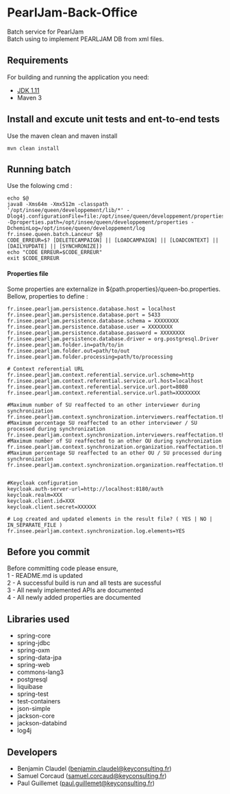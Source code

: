 # PearlJam-Back-Office
Batch service for PearlJam  
Batch using to implement PEARLJAM DB from xml files.

## Requirements
For building and running the application you need:
- [JDK 1.11](https://jdk.java.net/archive/)
- Maven 3

## Install and excute unit tests and ent-to-end tests
Use the maven clean and maven install  
``` shell
mvn clean install
```

## Running batch
Use the folowing cmd :
``` shell
echo $@
java8 -Xms64m -Xmx512m -classpath '/opt/insee/queen/developpement/lib/*' -Dlog4j.configurationFile=file:/opt/insee/queen/developpement/properties/log4j2.xml -Dproperties.path=/opt/insee/queen/developpement/properties -DcheminLog=/opt/insee/queen/developpement/log fr.insee.queen.batch.Lanceur $@
CODE_ERREUR=$? [DELETECAMPAIGN] || [LOADCAMPAIGN] || [LOADCONTEXT] || [DAILYUPDATE] || [SYNCHRONIZE])
echo "CODE ERREUR=$CODE_ERREUR"
exit $CODE_ERREUR
```

#### Properties file
Some properties are externalize in ${path.properties}/queen-bo.properties.  
Bellow, properties to define :
``` shell
fr.insee.pearljam.persistence.database.host = localhost
fr.insee.pearljam.persistence.database.port = 5433
fr.insee.pearljam.persistence.database.schema = XXXXXXXX
fr.insee.pearljam.persistence.database.user = XXXXXXXX
fr.insee.pearljam.persistence.database.password = XXXXXXXX
fr.insee.pearljam.persistence.database.driver = org.postgresql.Driver
fr.insee.pearljam.folder.in=path/to/in
fr.insee.pearljam.folder.out=path/to/out
fr.insee.pearljam.folder.processing=path/to/processing

# Context referential URL
fr.insee.pearljam.context.referential.service.url.scheme=http
fr.insee.pearljam.context.referential.service.url.host=localhost
fr.insee.pearljam.context.referential.service.url.port=8080
fr.insee.pearljam.context.referential.service.url.path=XXXXXXXX

#Maximum number of SU reaffected to an other interviewer during synchronization
fr.insee.pearljam.context.synchronization.interviewers.reaffectation.threshold.absolute=2
#Maximum percentage SU reaffected to an other interviewer / SU processed during synchronization
fr.insee.pearljam.context.synchronization.interviewers.reaffectation.threshold.relative=50
#Maximum number of SU reaffected to an other OU during synchronization
fr.insee.pearljam.context.synchronization.organization.reaffectation.threshold.absolute=2
#Maximum percentage SU reaffected to an other OU / SU processed during synchronization
fr.insee.pearljam.context.synchronization.organization.reaffectation.threshold.relative=50


#Keycloak configuration
keycloak.auth-server-url=http://localhost:8180/auth
keycloak.realm=XXX
keycloak.client.id=XXX
keycloak.client.secret=XXXXXX

# Log created and updated elements in the result file? ( YES | NO | IN_SEPARATE_FILE )
fr.insee.pearljam.context.synchronization.log.elements=YES

```

## Before you commit
Before committing code please ensure,  
1 - README.md is updated  
2 - A successful build is run and all tests are sucessful  
3 - All newly implemented APIs are documented  
4 - All newly added properties are documented  

## Libraries used
- spring-core
- spring-jdbc
- spring-oxm
- spring-data-jpa
- spring-web
- commons-lang3
- postgresql
- liquibase
- spring-test
- test-containers
- json-simple
- jackson-core
- jackson-databind
- log4j

## Developers
- Benjamin Claudel (benjamin.claudel@keyconsulting.fr)
- Samuel Corcaud (samuel.corcaud@keyconsulting.fr)
- Paul Guillemet (paul.guillemet@keyconsulting.fr)